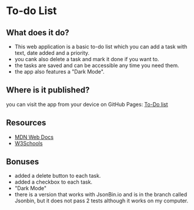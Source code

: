 # To-do List

## What does it do?

- This web application is a basic to-do list which you can add a task with text, date added and a priority.
- you cank also delete a task and mark it done if you want to.
- the tasks are saved and can be accessible any time you need them.
- the app also features a "Dark Mode".

## Where is it published?

you can visit the app from your device on GitHub Pages:
[To-Do list](https://maorshl.github.io/pre-course-2021-final-boilerplate/src/)

## Resources

- [MDN Web Docs](https://developer.mozilla.org/en-US/docs/Web/JavaScript)
- [W3Schools](https://www.w3schools.com/)

## Bonuses

- added a delete button to each task.
- added a checkbox to each task.
- "Dark Mode" 
- there is a version that works with JsonBin.io and is in the branch called Jsonbin, but it does not pass 2 tests
although it works on my computer.

